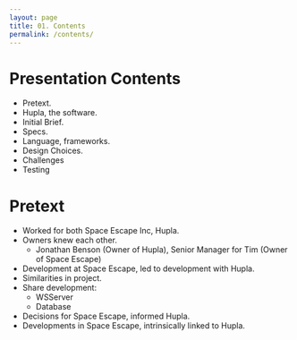 ```yaml
---
layout: page
title: 01. Contents
permalink: /contents/
---
```

# Presentation Contents
* Pretext.
* Hupla, the software.
* Initial Brief.
* Specs.
* Language, frameworks.
* Design Choices.
* Challenges
* Testing

# Pretext
* Worked for both Space Escape Inc, Hupla.
* Owners knew each other.
    * Jonathan Benson (Owner of Hupla), Senior Manager for Tim (Owner of Space Escape)
* Development at Space Escape, led to development with Hupla.
* Similarities in project.
* Share development:
    * WSServer
    * Database
* Decisions for Space Escape, informed Hupla.
* Developments in Space Escape, intrinsically linked to Hupla.